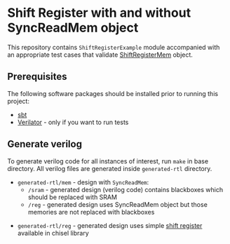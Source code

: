 Shift Register with and without SyncReadMem object
=======================================================
This repository contains `ShiftRegisterExample` module accompanied with an appropriate test cases that validate [ShiftRegisterMem](https://github.com/ucb-bar/dsptools/blob/master/rocket/src/main/scala/craft/ShiftRegisterMem.scala) object.

## Prerequisites

The following software packages should be installed prior to running this project:
* [sbt](http://www.scala-sbt.org)
* [Verilator](http://www.veripool.org/wiki/verilator) - only if you want to run tests

## Generate verilog
To generate verilog code for  all instances of interest, run `make` in base directory. All verilog files are generated inside `generated-rtl` directory.
 * `generated-rtl/mem` - design with `SyncReadMem`:
	* `/sram` - generated design (verilog code) contains blackboxes which should be replaced with SRAM
	* `/reg` -  generated design uses SyncReadMem object but those memories are not replaced with blackboxes
 - `generated-rtl/reg` - generated design uses simple [shift register](https://www.chisel-lang.org/api/latest/chisel3/util/ShiftRegister$.html) available in chisel library



